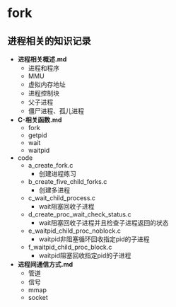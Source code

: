 # fork
## **进程相关的知识记录**

- **进程相关概述.md**
  - 进程和程序
  - MMU
  - 虚拟内存地址
  - 进程控制块
  - 父子进程
  - 僵尸进程、孤儿进程
- **C-相关函数.md**
  - fork
  - getpid
  - wait
  - waitpid
- code
  - a_create_fork.c
    - 创建进程练习
  - b_create_five_child_forks.c
    - 创建多进程
  - c_wait_child_process.c
    - wait阻塞回收子进程
  - d_create_proc_wait_check_status.c
    - wait阻塞回收子进程并且检查子进程返回的状态
  - e_waitpid_child_proc_noblock.c
    - waitpid非阻塞循环回收指定pid的子进程
  - f_waitpid_child_proc_block.c
    - waitpid阻塞回收指定pid的子进程
- **进程间通信方式.md**
  - 管道
  - 信号
  - mmap
  - socket

